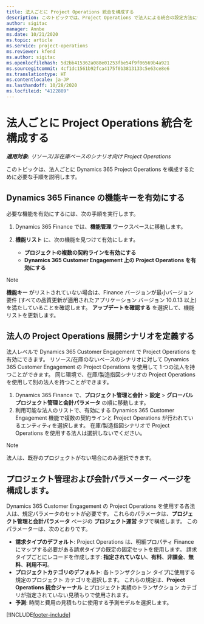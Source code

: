 ```yaml
---
title: 法人ごとに Project Operations 統合を構成する
description: このトピックでは、Project Operations で法人による統合の設定方法について説明します。
author: sigitac
manager: Annbe
ms.date: 10/21/2020
ms.topic: article
ms.service: project-operations
ms.reviewer: kfend
ms.author: sigitac
ms.openlocfilehash: 5d2bb415362a088e01253fbe54f9f06569b4a921
ms.sourcegitcommit: 4cf1dc1561b92fca4175f0b3813133c5e63ce8e6
ms.translationtype: HT
ms.contentlocale: ja-JP
ms.lasthandoff: 10/28/2020
ms.locfileid: "4122889"
---
```

# <a name="configure-project-operations-integration-per-legal-entity"></a>法人ごとに Project Operations 統合を構成する 

_**適用対象:** リソース/非在庫ベースのシナリオ向け Project Operations_

このトピックは、法人ごとに Dynamics 365 Project Operations を構成するために必要な手順を説明します。

## <a name="enable-feature-keys-in-dynamics-365-finance"></a>Dynamics 365 Finance の機能キーを有効にする

必要な機能を有効にするには、次の手順を実行します。

1. Dynamics 365 Finance では、**機能管理** ワークスペースに移動します。
2. **機能リスト** に、次の機能を見つけて有効にします。
  
    - **プロジェクトの複数の契約ラインを有効にする**
    - **Dynamics 365 Customer Engagement 上の Project Operations を有効にする**

> [!NOTE]
> **機能キー** がリストされていない場合は、Finance バージョンが最小バージョン要件 (すべての品質更新が適用されたアプリケーション バージョン 10.0.13 以上) を満たしていることを確認します。 **アップデートを確認する** を選択して、機能リストを更新します。

## <a name="define-the-project-operations-deployment-scenario-for-a-legal-entity"></a>法人の Project Operations 展開シナリオを定義する

法人レベルで Dynamics 365 Customer Engagement で Project Operations を有効にできます。 リソース/在庫のないベースのシナリオに対して Dynamics 365 Customer Engagement の Project Operations を使用して 1 つの法人を持つことができます。 同じ環境で、在庫/製造指図シナリオの Project Operations を使用して別の法人を持つことができます。

1. Dynamics 365 Finance で、**プロジェクト管理と会計** > **設定** > **グローバル プロジェクト管理と会計パラメータ** の順に移動します。
2. 利用可能な法人のリストで、有効にする Dynamics 365 Customer Engagement 機能で複数の契約ラインと Project Operations が行われているエンティティを選択します。 在庫/製造指図シナリオで Project Operations を使用する法人は選択しないでください。

> [!NOTE]
> 法人は、既存のプロジェクトがない場合にのみ選択できます。

## <a name="configure-project-management-and-accounting-parameters"></a>プロジェクト管理および会計パラメーター ページを構成します。

Dynamics 365 Customer Engagement の Project Operations を使用する各法人は、規定パラメータのセットが必要です。 これらのパラメータは、**プロジェクト管理と会計パラメータ** ページの **プロジェクト運営** タブで構成します。 このパラメーターは、次のとおりです。

  - **請求タイプのデフォルト**: Project Operations は、明細プロパティ Finance にマップする必要がある請求タイプの既定の固定セットを使用します。 請求タイプごとにレコードを作成します: **指定されていない**、**有料**、**非課金**、**無料**、**利用不可**。
  - **プロジェクトカテゴリのデフォルト**: 各トランザクション タイプに使用する規定のプロジェクト カテゴリを選択します。 これらの規定は、**Project Operations 統合ジャーナル** とプロジェクト実績のトランザクション カテゴリが指定されていない見積もりで使用されます。
  - **予測**: 時間と費用の見積もりに使用する予測モデルを選択します。


[!INCLUDE[footer-include](../includes/footer-banner.md)]